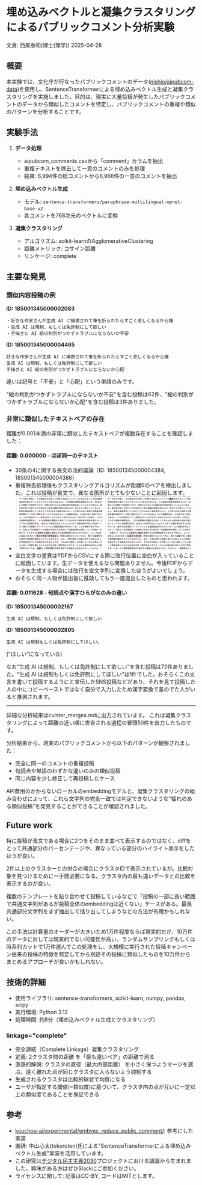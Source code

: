 # 埋め込みベクトルと凝集クラスタリングによるパブリックコメント分析実験

文責: 西尾泰和(博士(理学)) 2025-04-28

## 概要

本実験では、文化庁が行なったパブリックコメントのデータ([nishio/aipubcom-data](https://github.com/nishio/aipubcom-data))を使用し、SentenceTransformerによる埋め込みベクトル生成と凝集クラスタリングを実施しました。目的は、現実に大量投稿が発生したパブリックコメントのデータから類似したコメントを特定し、パブリックコメントの重複や類似のパターンを分析することです。

## 実験手法

1. **データ処理**
   - aipubcom_comments.csvから「comment」カラムを抽出
   - 重複テキストを除去して一意のコメントのみを処理
   - 結果: 6,994件の総コメントから6,966件の一意のコメントを抽出

2. **埋め込みベクトル生成**
   - モデル: `sentence-transformers/paraphrase-multilingual-mpnet-base-v2`
   - 各コメントを768次元のベクトルに変換

3. **凝集クラスタリング**
   - アルゴリズム: scikit-learnのAgglomerativeClustering
   - 距離メトリック: コサイン距離
   - リンケージ: complete

## 主要な発見

### 類似内容投稿の例

**ID: 185001345000002083**

```
・好きな作家さんが生成 AI に模倣されて筆を折られたらすごく悲しくなるから嫌
・生成 AI は規制、もしくは免許制にして欲しい
・手描きと AI 絵の判別がつかずトラブルにならないか不安
```
**ID: 185001345000004465**

```
好きな作家さんが生成 AI に模倣されて筆を折られたらすごく悲しくなるから嫌
生成 AI は規制、もしくは免許制にして欲しい
手描きと AI 絵の判別がつかずトラブルにならないか心配
```

違いは記号と「不安」と「心配」という単語のみです。

"絵の判別がつかずトラブルにならないか不安"を含む投稿は62件、"絵の判別がつかずトラブルにならないか心配"を含む投稿は3件ありました。

### 非常に類似したテキストペアの存在

距離が0.001未満の非常に類似したテキストペアが複数存在することを確認しました：

#### **距離: 0.000000** - ほぼ同一のテキスト
 - 30条の4に関する長文の法的議論（ID: 185001345000004384, 185001345000004386）
 - 重複除去処理後もクラスタリングアルゴリズムが距離0のペアを検出しました。これは投稿が長文で、異なる箇所がとても少ないことに起因します。
 - ![](aipubcom_clustering/diff.png)
 - 空白文字の差異はPDFからCSVにする際に改行位置に空白が入っていることに起因しています。生データを使えるなら問題ありません。今後PDFからデータを生成する場合には改行を空文字列に変換したほうがよいでしょう。
 - おそらく同一人物が提出後に推敲してもう一度提出したものと思われます。

#### **距離: 0.011628** - 句読点や漢字ひらがなのみの違い

**ID: 185001345000002167**
```
生成 AI は規制、もしくは免許制にして欲しい
```

**ID: 185001345000002805**
```
生成 AI は規制もしくは免許制にしてほしい。
```
("ほしい"になっている)

なお"生成 AI は規制、もしくは免許制にして欲しい"を含む投稿は72件ありました。"生成 AI は規制もしくは免許制にしてほしい"は1件でした。おそらくこの文言を書いて投稿するようにと宣伝したSNS投稿などがあり、それを見て投稿した人の中にコピーペーストではなく自分で入力したため漢字変換で差のでた人がいると推測されます。

---

詳細な分析結果はculster_merges.mdに出力されています。
これは凝集クラスタリングによって距離の近い順に併合される過程の冒頭50件を出力したものです。

分析結果から、現実のパブリックコメントから以下のパターンが観察されました：
- 完全に同一のコメントの重複投稿
- 句読点や単語のわずかな違いのみの類似投稿
- 同じ内容を少し修正して再投稿したケース

API費用のかからないローカルのembeddingモデルと、凝集クラスタリングの組み合わせによって、これら文字列の完全一致では判定できないような"揺れのある類似投稿"を発見することができることが確認されました。

## Future work

特に投稿が長文である場合に2つをそのまま並べて表示するのではなく、diffをとって共通部分のパーセンテージや、異なっている部分のハイライト表示をしたほうが良い。

2件以上のクラスターとの併合の場合にクラスタIDで表示されているが。比較対象を見つけるために一手間必要になる。クラスタ内の最も遠いデータとの比較を表示するのが良い。

複数のテンプレートを貼り合わせて投稿しているなどで「投稿の一部に長い範囲で共通文字列があるが投稿全体のembeddingは近くない」ケースがある。最長共通部分文字列をまず抽出して括り出してしまうなどの方法が有用かもしれない。

この手法は計算量のオーダーが大きいため1万件程度ならば現実的だが、10万件のデータに対しては現実的でない可能性が高い。ランダムサンプリングもしくは時系列カットで1万件選んでこの処理をし、大規模に実行された投稿キャンペーン由来の投稿の特徴を特定してから別途その投稿に類似したものを10万件からまとめるアプローチが良いかもしれない。


## 技術的詳細

- 使用ライブラリ: sentence-transformers, scikit-learn, numpy, pandas, scipy
- 実行環境: Python 3.12
- 処理時間: 約8分（埋め込みベクトル生成とクラスタリング）

### linkage="complete"
- 完全連結（Complete Linkage）凝集クラスタリング
- 定義: 2クラスタ間の距離 を「最も遠いペア」の距離で測る
- 直感的解説: クラスタの直径（最大内部距離） を小さく保つようマージを選ぶ。遠く離れた点が同じクラスタに入らないよう抑制する
- 生成されるクラスタは比較的球状で均質になる
- ユーザが指定する閾値(=類似度)に基づいて、クラスタ内の点が互いに一定以上の類似度であることを保証できる

## 参考

- [kouchou-ai/experimental/embvec_reduce_public_comment/](https://github.com/nishio/kouchou-ai/tree/main/experimental/embvec_reduce_public_comment): 参考にした実装
- 謝辞: 中山心太(tokoroten)氏による"SentenceTransformerによる埋め込みベクトル生成"実装を活用しています。
- この研究は[デジタル民主主義2030](https://dd2030.org/)プロジェクトにおける議論から生まれました。興味がある方はぜひSlackにご参加ください。
- ライセンスに関して: 記事はCC-BY, コードはMITとします。